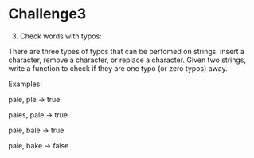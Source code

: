 # Challenge3

3. Check words with typos:

There are three types of typos that can be perfomed on strings: insert a character, remove a character, or replace a character. Given two strings,
write a function to check if they are one typo (or zero typos) away.

Examples:

   pale, ple -> true
   
   pales, pale -> true
   
   pale, bale -> true
   
   pale, bake -> false
   
   
